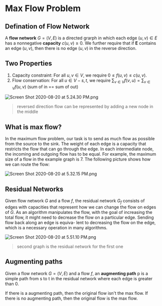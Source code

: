 # Max Flow Problem

## Defination of Flow Network

A **flow network** $G = (V, E)$ is a directed grarph in which each edge $(u, v) \in E$ has a nonnegative **capacity** $c(u, v) \geq 0$. We further require that if **E** contains an edge $(u, v)$, then there is no edge $(u, v)$ in the reverse direction.

## Two Properties

1. Capacity constraint: For all $u, v \in V$, we require $0 \leq f(u, v) \leq c(u,v)$.
2. Flow conservation: For all $u \in V - {s, t}$, we require $\sum_{v \in V}{f(v, u)} = \sum_{v \in V}{f(u, v)}$ (sum of in == sum of out)

![Screen Shot 2020-08-20 at 5.24.30 PM.png](D03787EB3DE7722EDE6131625DA486CD.png)

> reversed direction flow can be represented by adding a new node in the middle

## What is max flow?

In the maximum flow problem, our task is to send as much flow as possible from the source to the sink. The weight of each edge is a capacity that restricts the flow that can go through the edge. In each intermediate node, the incoming and outgoing flow has to be equal.
For example, the maximum size of a flow in the example graph is 7. The following picture shows how we can route the flow:

![Screen Shot 2020-08-20 at 5.32.15 PM.png](D5643F3661D99B3B37B16BCDAE2EA5DB.png)

## Residual Networks

Given flow network $G$ and a flow $f$, the residual network $G_f$ consists of edges with capacities that represent how we can change the flow on edges of $G$. As an algorithm manipulates the flow, with the goal of increasing the total flow, it might need to decrease the flow on a particular edge. Sending flow back along an edge is equiva- lent to decreasing the flow on the edge, which is a necessary operation in many algorithms.

![Screen Shot 2020-08-20 at 5.51.10 PM.png](1B2F157FC5BDCC44EA17B01EB33A7828.png)

> second graph is the residual network for the first one

## Augmenting paths

Given a flow network $G = (V, E)$ and a flow $f$, an **augmenting path** p is a simple path from s to t in the residual network where each edge is greater than 0.

If there is a augmenting path, then the original flow isn't the max flow. If there is no augmenting path, then the original flow is the max flow.